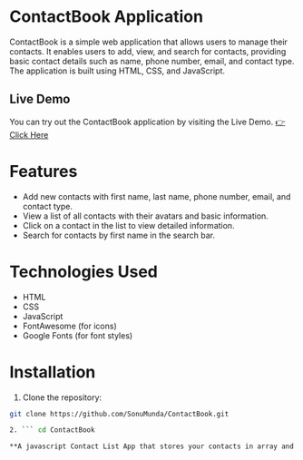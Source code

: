 # ContactBook Application
ContactBook is a simple web application that allows users to manage their contacts. It enables users to add, view, and search for contacts, providing basic contact details such as name, phone number, email, and contact type. The application is built using HTML, CSS, and JavaScript.

## Live Demo
You can try out the ContactBook application by visiting the Live Demo.
 <a href = "https://sonumunda.github.io/ContactBook/">👉 Click Here</a>

# Features
- Add new contacts with first name, last name, phone number, email, and contact type.
- View a list of all contacts with their avatars and basic information.
- Click on a contact in the list to view detailed information.
- Search for contacts by first name in the search bar.

# Technologies Used
- HTML
- CSS
- JavaScript
- FontAwesome (for icons)
- Google Fonts (for font styles)

# Installation
1.  Clone the repository:
   ```bash
   git clone https://github.com/SonuMunda/ContactBook.git

2. ``` cd ContactBook

**A javascript Contact List App that stores your contacts in array and temporary basis**.
